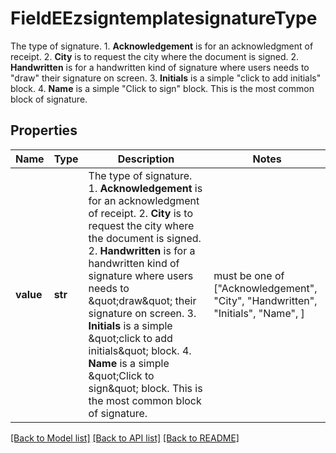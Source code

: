 # FieldEEzsigntemplatesignatureType

The type of signature.  1. **Acknowledgement** is for an acknowledgment of receipt. 2. **City** is to request the city where the document is signed. 2. **Handwritten** is for a handwritten kind of signature where users needs to \"draw\" their signature on screen. 3. **Initials** is a simple \"click to add initials\" block. 4. **Name** is a simple \"Click to sign\" block. This is the most common block of signature.

## Properties
Name | Type | Description | Notes
------------ | ------------- | ------------- | -------------
**value** | **str** | The type of signature.  1. **Acknowledgement** is for an acknowledgment of receipt. 2. **City** is to request the city where the document is signed. 2. **Handwritten** is for a handwritten kind of signature where users needs to \&quot;draw\&quot; their signature on screen. 3. **Initials** is a simple \&quot;click to add initials\&quot; block. 4. **Name** is a simple \&quot;Click to sign\&quot; block. This is the most common block of signature. |  must be one of ["Acknowledgement", "City", "Handwritten", "Initials", "Name", ]

[[Back to Model list]](../README.md#documentation-for-models) [[Back to API list]](../README.md#documentation-for-api-endpoints) [[Back to README]](../README.md)


